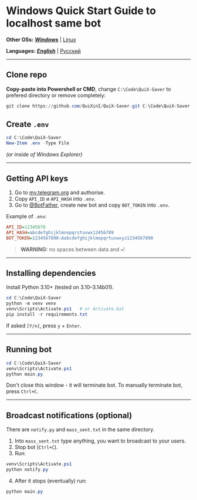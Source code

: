 # Windows Quick Start Guide to localhost same bot

**Other OSs:** ***[Windows](readme.md)*** | [Linux](readmes/readme_eng_linux.md)

**Languages:** ***[English](readme.md)*** | [Русский](readmes/readme_ru_win.md)

---

## Clone repo

**Copy-paste into Powershell or CMD**, change `C:\Code\QuiX-Saver` to prefered directory or remove completely:

```powershell
git clone https://github.com/QuiXinI/QuiX-Saver.git C:\Code\QuiX-Saver
```

## Create `.env`

```powershell
cd C:\Code\QuiX-Saver
New-Item .env -Type File
```

*(or inside of Windows Explorer)*

---

## Getting API keys

1. Go to [my.telegram.org](https://my.telegram.org/apps) and authorise.
2. Copy `API_ID` и `API_HASH` into `.env`.
3. Go to [@BotFather](https://t.me/BotFather), create new bot and copy `BOT_TOKEN` into `.env`.

Example of `.env`:

```ini
API_ID=12345678
API_HASH=abcdefghijklmnopqrstuvwx12456789
BOT_TOKEN=1234567890:Aabcdefghijklmopqrtuvwxyz1234567890
```

> **WARNING:** no spaces between data and `=`!

---

## Installing dependencies

Install Python 3.10+ (tested on 3.10–3.14b01).

```powershell
cd C:\Code\QuiX-Saver
python -m venv venv
venv\Scripts\Activate.ps1   # or Activate.bat
pip install -r requirements.txt
```

If asked `[Y/n]`, press `y` + `Enter`.

---

## Running bot

```powershell
cd C:\Code\QuiX-Saver
venv\Scripts\Activate.ps1
python main.py
```

Don't close this window - it will terminate bot.
To manually terminate bot, press `Ctrl+C`.

---

## Broadcast notifications (optional)

There are `notify.py` and `mass_sent.txt` in the same directory.

1. Into `mass_sent.txt` type anything, you want to broadcast to your users.
2. Stop bot (`Ctrl+C`).
3. Run:

```powershell
venv\Scripts\Activate.ps1
python notify.py
```

4. After it stops (eventually) run:

```powershell
python main.py
```

